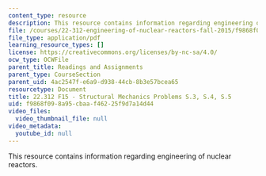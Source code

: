 ```yaml
---
content_type: resource
description: This resource contains information regarding engineering of nuclear reactors.
file: /courses/22-312-engineering-of-nuclear-reactors-fall-2015/f9868f098a95cbaaf46225f9d7a14d44_MIT22_312F15_prob_s3-s5.pdf
file_type: application/pdf
learning_resource_types: []
license: https://creativecommons.org/licenses/by-nc-sa/4.0/
ocw_type: OCWFile
parent_title: Readings and Assignments
parent_type: CourseSection
parent_uid: 4ac2547f-e6a9-d938-44cb-8b3e57bcea65
resourcetype: Document
title: 22.312 F15 - Structural Mechanics Problems S.3, S.4, S.5
uid: f9868f09-8a95-cbaa-f462-25f9d7a14d44
video_files:
  video_thumbnail_file: null
video_metadata:
  youtube_id: null
---
```

This resource contains information regarding engineering of nuclear reactors.